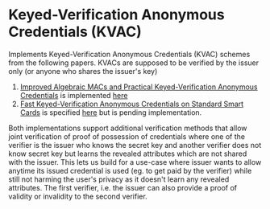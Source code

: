 # Keyed-Verification Anonymous Credentials (KVAC)

<!-- cargo-rdme start -->

Implements Keyed-Verification Anonymous Credentials (KVAC) schemes from the following papers.
KVACs are supposed to be verified by the issuer only (or anyone who shares the issuer's key)

1. [Improved Algebraic MACs and Practical Keyed-Verification Anonymous Credentials](https://link.springer.com/chapter/10.1007/978-3-319-69453-5_20) is implemented [here](./src/bbdt_2016)
2. [Fast Keyed-Verification Anonymous Credentials on Standard Smart Cards](https://eprint.iacr.org/2019/460) is specified [here](./src/cddh_2019) but is pending implementation.

Both implementations support additional verification methods that allow joint verification of proof of possession of credentials where one
of the verifier is the issuer who knows the secret key and another verifier does not know secret key but learns the revealed attributes which
are not shared with the issuer. This lets us build for a use-case where issuer wants to allow anytime its issued credential is used
(eg. to get paid by the verifier) while still not harming the user's privacy as it doesn't learn any revealed attributes. The first
verifier, i.e. the issuer can also provide a proof of validity or invalidity to the second verifier.

<!-- cargo-rdme end -->
